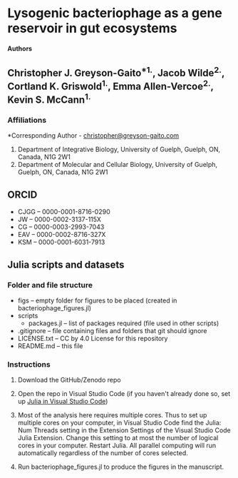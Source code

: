 Lysogenic bacteriophage as a gene reservoir in gut ecosystems
=========

#### Authors
Christopher J. Greyson-Gaito<sup>*1.</sup>, Jacob Wilde<sup>2.</sup>, Cortland K. Griswold<sup>1.</sup>, Emma Allen-Vercoe<sup>2.</sup>, Kevin S. McCann<sup>1.</sup>
----------

### Affiliations
*Corresponding Author - christopher@greyson-gaito.com

1. Department of Integrative Biology, University of Guelph, Guelph, ON, Canada, N1G 2W1
2. Department of Molecular and Cellular Biology, University of Guelph, Guelph, ON, Canada, N1G 2W1

## ORCID
* CJGG &ndash; 0000-0001-8716-0290
* JW &ndash; 0000-0002-3137-115X
* CG &ndash; 0000-0003-2993-7043
* EAV &ndash; 0000-0002-8716-327X
* KSM &ndash; 0000-0001-6031-7913

## Julia scripts and datasets

### Folder and file structure
* figs &ndash; empty folder for figures to be placed (created in bacteriophage_figures.jl)
* scripts
    * packages.jl &ndash; list of packages required (file used in other scripts)
* .gitignore &ndash; file containing files and folders that git should ignore
* LICENSE.txt &ndash; CC by 4.0 License for this repository
* README.md &ndash; this file

### Instructions

1. Download the GitHub/Zenodo repo
2. Open the repo in Visual Studio Code (if you haven't already done so, set up [Julia in Visual Studio Code](https://www.julia-vscode.org/))
3. Most of the analysis here requires multiple cores. Thus to set up multiple cores on your computer, in Visual Studio Code find the Julia: Num Threads setting in the Extension Settings of the Visual Studio Code Julia Extension. Change this setting to at most the number of logical cores in your computer. Restart Julia. All parallel computing will run automatically regardless of the number of cores selected.

5. Run bacteriophage_figures.jl to produce the figures in the manuscript.

